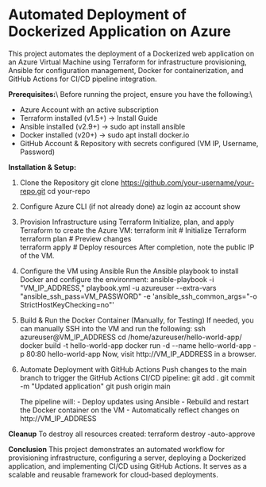 # Automated Deployment of Dockerized Application on Azure

This project automates the deployment of a Dockerized web application on an Azure Virtual Machine using Terraform for infrastructure provisioning, Ansible for configuration management, Docker for containerization, and GitHub Actions for CI/CD pipeline integration.

**Prerequisites:**\\
Before running the project, ensure you have the following:\\
- Azure Account with an active subscription
- Terraform installed (v1.5+) → Install Guide
- Ansible installed (v2.9+) → sudo apt install ansible
- Docker installed (v20+) → sudo apt install docker.io
- GitHub Account & Repository with secrets configured (VM IP, Username, Password)

**Installation & Setup:**
1. Clone the Repository
    git clone https://github.com/your-username/your-repo.git
    cd your-repo

2. Configure Azure CLI (if not already done)
    az login
    az account show

3. Provision Infrastructure using Terraform
    Initialize, plan, and apply Terraform to create the Azure VM:
        terraform init       # Initialize Terraform  
        terraform plan       # Preview changes  
        terraform apply      # Deploy resources
    After completion, note the public IP of the VM.

4. Configure the VM using Ansible
    Run the Ansible playbook to install Docker and configure the environment:
        ansible-playbook -i "VM_IP_ADDRESS," playbook.yml -u azureuser --extra-vars "ansible_ssh_pass=VM_PASSWORD" -e 'ansible_ssh_common_args="-o StrictHostKeyChecking=no"'

5. Build & Run the Docker Container (Manually, for Testing)
    If needed, you can manually SSH into the VM and run the following:
        ssh azureuser@VM_IP_ADDRESS
        cd /home/azureuser/hello-world-app/
        docker build -t hello-world-app
        docker run -d --name hello-world-app -p 80:80 hello-world-app
    Now, visit http://VM_IP_ADDRESS in a browser.

6. Automate Deployment with GitHub Actions
    Push changes to the main branch to trigger the GitHub Actions CI/CD pipeline:
        git add .
        git commit -m "Updated application"
        git push origin main

    The pipeline will:
        - Deploy updates using Ansible
        - Rebuild and restart the Docker container on the VM
        - Automatically reflect changes on http://VM_IP_ADDRESS

**Cleanup**
To destroy all resources created:
    terraform destroy -auto-approve

**Conclusion**
This project demonstrates an automated workflow for provisioning infrastructure, configuring a server, deploying a Dockerized application, and implementing CI/CD using GitHub Actions. It serves as a scalable and reusable framework for cloud-based deployments.  

